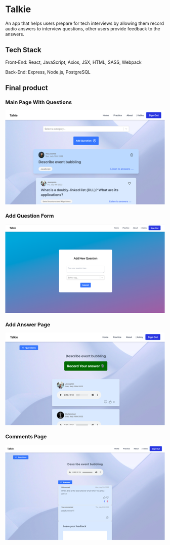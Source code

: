 # Talkie

An app that helps users prepare for tech interviews by allowing them record audio answers to interview questions, other users provide feedback to the answers.

## Tech Stack

Front-End: React, JavaScript, Axios, JSX, HTML, SASS, Webpack

Back-End: Express, Node.js, PostgreSQL

## Final product

### Main Page With Questions
!["Main view with questions"](client/docs/main-page-with-questions.png)

### Add Question Form
!["Add question form"](client/docs/add-question-page.png)

### Add Answer Page
!["Add answer page"](client/docs/add-audio-answer.png)


### Comments Page
!["Comments page"](client/docs/comments-page.png)
